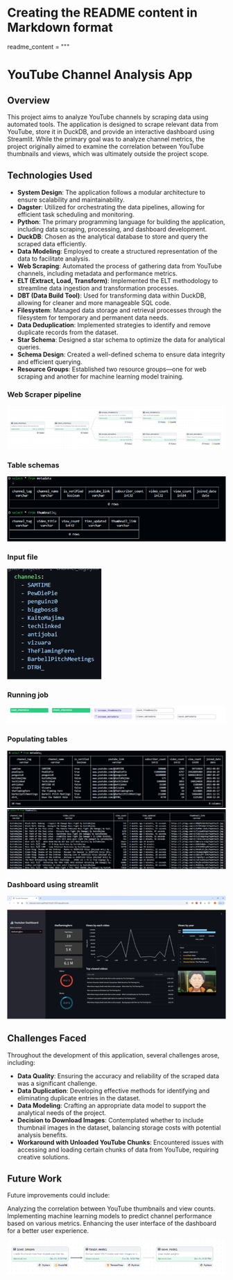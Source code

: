 # Creating the README content in Markdown format
readme_content = """
# YouTube Channel Analysis App

## Overview

This project aims to analyze YouTube channels by scraping data using automated tools. The application is designed to scrape relevant data from YouTube, store it in DuckDB, and provide an interactive dashboard using Streamlit. While the primary goal was to analyze channel metrics, the project originally aimed to examine the correlation between YouTube thumbnails and views, which was ultimately outside the project scope.

## Technologies Used

- **System Design**: The application follows a modular architecture to ensure scalability and maintainability.
- **Dagster**: Utilized for orchestrating the data pipelines, allowing for efficient task scheduling and monitoring.
- **Python**: The primary programming language for building the application, including data scraping, processing, and dashboard development.
- **DuckDB**: Chosen as the analytical database to store and query the scraped data efficiently.
- **Data Modeling**: Employed to create a structured representation of the data to facilitate analysis.
- **Web Scraping**: Automated the process of gathering data from YouTube channels, including metadata and performance metrics.
- **ELT (Extract, Load, Transform)**: Implemented the ELT methodology to streamline data ingestion and transformation processes.
- **DBT (Data Build Tool)**: Used for transforming data within DuckDB, allowing for cleaner and more manageable SQL code.
- **Filesystem**: Managed data storage and retrieval processes through the filesystem for temporary and permanent data needs.
- **Data Deduplication**: Implemented strategies to identify and remove duplicate records from the dataset.
- **Star Schema**: Designed a star schema to optimize the data for analytical queries.
- **Schema Design**: Created a well-defined schema to ensure data integrity and efficient querying.
- **Resource Groups**: Established two resource groups—one for web scraping and another for machine learning model training.

### Web Scraper pipeline
![Web scraping pipeline](images/image-5.png)

### Table schemas
![Table schemas](images/image.png)

### Input file
![Channels.yaml](images/image-1.png)

### Running job
![Web scraping pipeline job run](images/image-2.png)

### Populating tables
![Meta data scraped](images/image-3.png)
![Thumbnails links scraped](images/image-4.png)

### Dashboard using streamlit
![Dashboard](images/image-6.png)


## Challenges Faced

Throughout the development of this application, several challenges arose, including:

- **Data Quality**: Ensuring the accuracy and reliability of the scraped data was a significant challenge.
- **Data Duplication**: Developing effective methods for identifying and eliminating duplicate entries in the dataset.
- **Data Modeling**: Crafting an appropriate data model to support the analytical needs of the project.
- **Decision to Download Images**: Contemplated whether to include thumbnail images in the dataset, balancing storage costs with potential analysis benefits.
- **Workaround with Unloaded YouTube Chunks**: Encountered issues with accessing and loading certain chunks of data from YouTube, requiring creative solutions.


## Future Work
Future improvements could include:

Analyzing the correlation between YouTube thumbnails and view counts.
Implementing machine learning models to predict channel performance based on various metrics.
Enhancing the user interface of the dashboard for a better user experience.

![Machine learning pipeline](images/image-7.png)